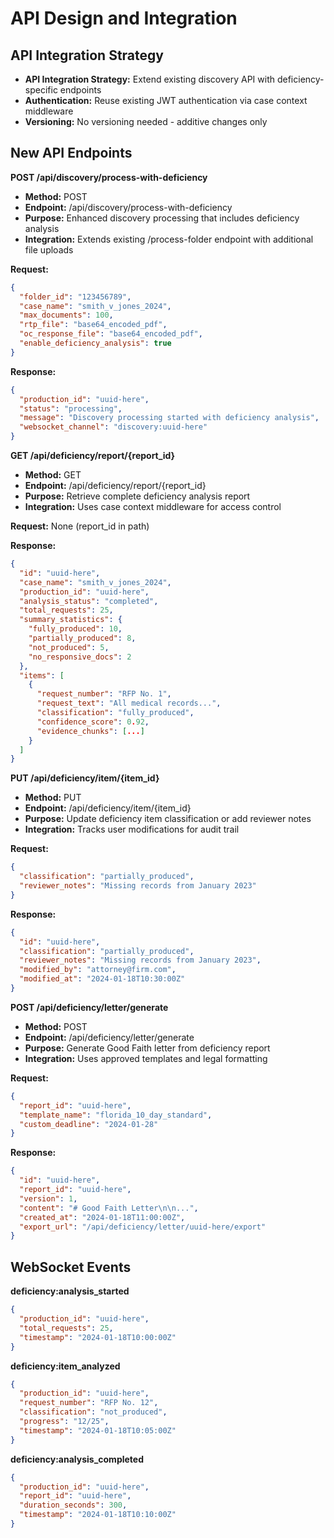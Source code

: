 # API Design and Integration

## API Integration Strategy
- **API Integration Strategy:** Extend existing discovery API with deficiency-specific endpoints
- **Authentication:** Reuse existing JWT authentication via case context middleware
- **Versioning:** No versioning needed - additive changes only

## New API Endpoints

**POST /api/discovery/process-with-deficiency**
- **Method:** POST
- **Endpoint:** /api/discovery/process-with-deficiency
- **Purpose:** Enhanced discovery processing that includes deficiency analysis
- **Integration:** Extends existing /process-folder endpoint with additional file uploads

**Request:**
```json
{
  "folder_id": "123456789",
  "case_name": "smith_v_jones_2024", 
  "max_documents": 100,
  "rtp_file": "base64_encoded_pdf",
  "oc_response_file": "base64_encoded_pdf",
  "enable_deficiency_analysis": true
}
```

**Response:**
```json
{
  "production_id": "uuid-here",
  "status": "processing",
  "message": "Discovery processing started with deficiency analysis",
  "websocket_channel": "discovery:uuid-here"
}
```

**GET /api/deficiency/report/{report_id}**
- **Method:** GET
- **Endpoint:** /api/deficiency/report/{report_id}
- **Purpose:** Retrieve complete deficiency analysis report
- **Integration:** Uses case context middleware for access control

**Request:** None (report_id in path)

**Response:**
```json
{
  "id": "uuid-here",
  "case_name": "smith_v_jones_2024",
  "production_id": "uuid-here",
  "analysis_status": "completed",
  "total_requests": 25,
  "summary_statistics": {
    "fully_produced": 10,
    "partially_produced": 8,
    "not_produced": 5,
    "no_responsive_docs": 2
  },
  "items": [
    {
      "request_number": "RFP No. 1",
      "request_text": "All medical records...",
      "classification": "fully_produced",
      "confidence_score": 0.92,
      "evidence_chunks": [...]
    }
  ]
}
```

**PUT /api/deficiency/item/{item_id}**
- **Method:** PUT
- **Endpoint:** /api/deficiency/item/{item_id}
- **Purpose:** Update deficiency item classification or add reviewer notes
- **Integration:** Tracks user modifications for audit trail

**Request:**
```json
{
  "classification": "partially_produced",
  "reviewer_notes": "Missing records from January 2023"
}
```

**Response:**
```json
{
  "id": "uuid-here",
  "classification": "partially_produced",
  "reviewer_notes": "Missing records from January 2023",
  "modified_by": "attorney@firm.com",
  "modified_at": "2024-01-18T10:30:00Z"
}
```

**POST /api/deficiency/letter/generate**
- **Method:** POST
- **Endpoint:** /api/deficiency/letter/generate
- **Purpose:** Generate Good Faith letter from deficiency report
- **Integration:** Uses approved templates and legal formatting

**Request:**
```json
{
  "report_id": "uuid-here",
  "template_name": "florida_10_day_standard",
  "custom_deadline": "2024-01-28"
}
```

**Response:**
```json
{
  "id": "uuid-here",
  "report_id": "uuid-here",
  "version": 1,
  "content": "# Good Faith Letter\n\n...",
  "created_at": "2024-01-18T11:00:00Z",
  "export_url": "/api/deficiency/letter/uuid-here/export"
}
```

## WebSocket Events

**deficiency:analysis_started**
```json
{
  "production_id": "uuid-here",
  "total_requests": 25,
  "timestamp": "2024-01-18T10:00:00Z"
}
```

**deficiency:item_analyzed**
```json
{
  "production_id": "uuid-here",
  "request_number": "RFP No. 12",
  "classification": "not_produced",
  "progress": "12/25",
  "timestamp": "2024-01-18T10:05:00Z"
}
```

**deficiency:analysis_completed**
```json
{
  "production_id": "uuid-here",
  "report_id": "uuid-here",
  "duration_seconds": 300,
  "timestamp": "2024-01-18T10:10:00Z"
}
```
